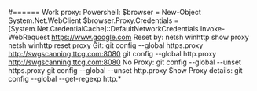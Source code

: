 #======
Work proxy:
Powershell:
$browser = New-Object System.Net.WebClient
$browser.Proxy.Credentials =[System.Net.CredentialCache]::DefaultNetworkCredentials
Invoke-WebRequest https://www.google.com
Reset by:
netsh winhttp show proxy
netsh winhttp reset proxy
Git:
git config --global https.proxy http://swgscanning.ttcg.com:8080
git config --global http.proxy http://swgscanning.ttcg.com:8080
No Proxy:
git config --global --unset https.proxy
git config --global --unset http.proxy
Show Proxy details:
git config --global --get-regexp http.*